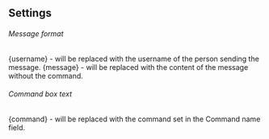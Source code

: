 ## Settings
###### Message format
{username} - will be replaced with the username of the person sending the message.
{message} - will be replaced with the content of the message without the command.

###### Command box text
{command} - will be replaced with the command set in the Command name field.